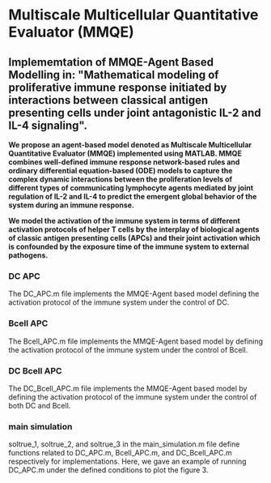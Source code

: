 # Multiscale Multicellular Quantitative Evaluator (MMQE)

## Implememtation of MMQE-Agent Based Modelling in: "Mathematical modeling of proliferative immune response initiated by interactions between classical antigen presenting cells under joint antagonistic IL-2 and IL-4 signaling".


**We propose an agent-based model denoted as Multiscale Multicellular Quantitative Evaluator (MMQE) implemented using MATLAB.  MMQE combines well-defined  immune response network-based rules and ordinary differential equation-based (ODE) models to capture the complex  dynamic interactions between the proliferation levels of different types of communicating lymphocyte agents mediated by joint regulation of IL-2 and IL-4 to predict the emergent global behavior of the system during an immune response.** 

**We model the activation of the immune system in terms of different activation protocols of helper T cells by the interplay of biological agents of classic antigen presenting cells (APCs) and their joint activation which is confounded by the exposure time of the immune system to external pathogens.**

### DC APC
The DC_APC.m file implements the MMQE-Agent based model defining the activation protocol of the immune system under the control of DC. 

### Bcell APC
The Bcell_APC.m file implements the MMQE-Agent based model by defining the activation protocol of the immune system under the control of Bcell. 

### DC Bcell APC
The DC_Bcell_APC.m file implements the MMQE-Agent based model by defining the activation protocol of the immune system under the control of both DC and Bcell. 

### main simulation
soltrue_1, soltrue_2, and soltrue_3 in the main_simulation.m file define functions related to DC_APC.m, Bcell_APC.m, and DC_Bcell_APC.m respectively for implementations.
Here, we gave an example of running DC_APC.m under the defined conditions to plot the figure 3.


